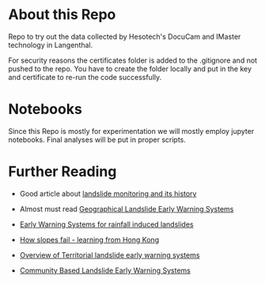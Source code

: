 # About this Repo
Repo to try out the data collected by Hesotech's DocuCam and IMaster technology in Langenthal.

For security reasons the certificates folder is added to the .gitignore and not pushed to the repo. You have to create the folder locally and put in the key and certificate to re-run the code successfully.

# Notebooks
Since this Repo is mostly for experimentation we will mostly employ jupyter notebooks. Final analyses will be put in proper scripts. 

# Further Reading

* Good article about [landslide monitoring and its history](https://www.bbc.com/future/article/20220225-how-hong-kong-protects-people-from-its-deadly-landslides)

* Almost must read [Geographical Landslide Early Warning Systems](https://www.sciencedirect.com/science/article/pii/S0012825219304635)

* [Early Warning Systems for rainfall induced landslides](https://www.sciencedirect.com/science/article/abs/pii/S0012825217302209)

* [How slopes fail - learning from Hong Kong](https://hkss.cedd.gov.hk/hkss/filemanager/common/publications-resources/list-of-technical-papers/407_Wong%20&%20Ho%20(2000)_Learning%20from%20slope%20failures%20in%20Hong%20Kong.pdf)

* [Overview of Territorial landslide early warning systems](https://lucapiciullo.wixsite.com/landslidearlywarning)

* [Community Based Landslide Early Warning Systems](https://link.springer.com/chapter/10.1007/978-3-319-59469-9_30)